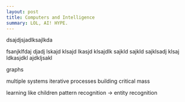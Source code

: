 ```yaml
---
layout: post
title: Computers and Intelligence
summary: LOL, AI! HYPE.
---
```





dsajdjsjadlksajlkda

fsanjklfdaj djadj lskajd klsajd lkasjd klsajdlk sajkld sajkld sajklsadj klsaj ldkasjdkl ajdkljsakl

graphs

multiple systems
iterative processes
building critical mass

learning like children
pattern recognition -> entity recognition






